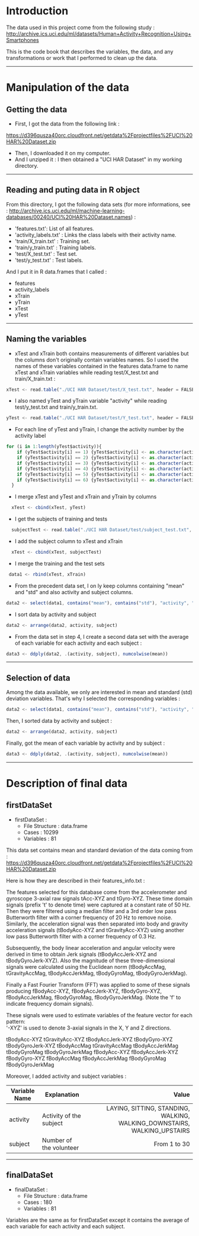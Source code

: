 # Introduction

The data used in this project come from the following study :
http://archive.ics.uci.edu/ml/datasets/Human+Activity+Recognition+Using+Smartphones

This is the code book that describes the variables, the data, and any transformations or work that I performed to clean up the data.

-----------------------------------------------------------

# Manipulation of the data

## Getting the data

* First, I got the data from the following link :

https://d396qusza40orc.cloudfront.net/getdata%2Fprojectfiles%2FUCI%20HAR%20Dataset.zip

* Then, I downloaded it on my computer.
* And I unziped it : I then obtained a "UCI HAR Dataset" in my working directory.

-----------------------------------------------------------

## Reading and puting data in R object

From this directory, I got the following data sets (for more informations, see : http://archive.ics.uci.edu/ml/machine-learning-databases/00240/UCI%20HAR%20Dataset.names) :
* 'features.txt': List of all features.
* 'activity_labels.txt' : Links the class labels with their activity name.
* 'train/X_train.txt' : Training set.
* 'train/y_train.txt' : Training labels.
* 'test/X_test.txt' : Test set.
* 'test/y_test.txt' : Test labels.

And I put it in R data.frames that I called :
* features 
* activity_labels 
* xTrain
* yTrain
* xTest
* yTest 

-----------------------------------------------------------

## Naming the variables

* xTest and xTrain both contains measurements of different variables but the columns don't originally contain variables names. So I used the names of these variables contained in the
features data.frame to name xTest and xTrain variables while reading test/X_test.txt and train/X_train.txt :
```javascript
xTest <- read.table("./UCI HAR Dataset/test/X_test.txt", header = FALSE, col.names = features)
```
* I also named yTest and yTrain variable "activity" while reading test/y_test.txt and train/y_train.txt.
```javascript
yTest <- read.table("./UCI HAR Dataset/test/Y_test.txt", header = FALSE, col.names = "activity")
```
* For each line of yTest and yTrain, I change the activity number by the activity label
```javascript
for (i in 1:length(yTest$activity)){
    if (yTest$activity[i] == 1) {yTest$activity[i] <- as.character(activity_labels$V2[1])}
    if (yTest$activity[i] == 2) {yTest$activity[i] <- as.character(activity_labels$V2[2])}
    if (yTest$activity[i] == 3) {yTest$activity[i] <- as.character(activity_labels$V2[3])}
    if (yTest$activity[i] == 4) {yTest$activity[i] <- as.character(activity_labels$V2[4])}
    if (yTest$activity[i] == 5) {yTest$activity[i] <- as.character(activity_labels$V2[5])}
    if (yTest$activity[i] == 6) {yTest$activity[i] <- as.character(activity_labels$V2[6])}
  }
```
* I merge xTest and yTest and xTrain and yTrain by columns
```javascript
  xTest <- cbind(xTest, yTest)
``` 
* I get the subjects of training and tests
```javascript
  subjectTest <- read.table("./UCI HAR Dataset/test/subject_test.txt", header = FALSE, col.names = "subject")
``` 
* I add the subject column to xTest and xTrain
```javascript
  xTest <- cbind(xTest, subjectTest)
``` 
* I merge the training and the test sets
 ```javascript
  data1 <- rbind(xTest, xTrain)
``` 
* From the precedent data set, I on ly keep columns containing "mean" and "std" and also activity and subject columns.
```javascript
data2 <- select(data1, contains("mean"), contains("std"), "activity", "subject")
```
* I sort data by activity and subject
```javascript
data2 <- arrange(data2, activity, subject)
```
* From the data set in step 4, I create a second data set with the average of each variable for each activity and each subject :
```javascript
data3 <- ddply(data2, .(activity, subject), numcolwise(mean))
```  

-----------------------------------------------------------

## Selection of data

Among the data available, we only are interested in mean and standard (std) deviation variables.
That's why I selected the corresponding variables :  

```javascript
data2 <- select(data1, contains("mean"), contains("std"), "activity", "subject")
```

Then, I sorted data by activity and subject :
```javascript
data2 <- arrange(data2, activity, subject)
```

Finally, got the mean of each variable by activity and by subject :
```javascript
data3 <- ddply(data2, .(activity, subject), numcolwise(mean))
```

-----------------------------------------------------------

# Description of final data

## firstDataSet

* firstDataSet :
    * File Structure : data.frame
    * Cases : 10299
    * Variables : 81

This data set contains mean and standard deviation of the data coming from :
https://d396qusza40orc.cloudfront.net/getdata%2Fprojectfiles%2FUCI%20HAR%20Dataset.zip

Here is how they are described in their features_info.txt :

 The features selected for this database come from the accelerometer and gyroscope 3-axial raw signals tAcc-XYZ and tGyro-XYZ. These time domain signals (prefix 't' to denote time) were captured at a constant rate of 50 Hz. Then they were filtered using a median filter and a 3rd order low pass Butterworth filter with a corner frequency of 20 Hz to remove noise. Similarly, the acceleration signal was then separated into body and gravity acceleration signals (tBodyAcc-XYZ and tGravityAcc-XYZ) using another low pass Butterworth filter with a corner frequency of 0.3 Hz. 

 Subsequently, the body linear acceleration and angular velocity were derived in time to obtain Jerk signals (tBodyAccJerk-XYZ and tBodyGyroJerk-XYZ). Also the magnitude of these three-dimensional signals were calculated using the Euclidean norm (tBodyAccMag, tGravityAccMag, tBodyAccJerkMag, tBodyGyroMag, tBodyGyroJerkMag). 

 Finally a Fast Fourier Transform (FFT) was applied to some of these signals producing fBodyAcc-XYZ, fBodyAccJerk-XYZ, fBodyGyro-XYZ, fBodyAccJerkMag, fBodyGyroMag, fBodyGyroJerkMag. (Note the 'f' to indicate frequency domain signals). 

 These signals were used to estimate variables of the feature vector for each pattern:  
 '-XYZ' is used to denote 3-axial signals in the X, Y and Z directions.

 tBodyAcc-XYZ
 tGravityAcc-XYZ
 tBodyAccJerk-XYZ
 tBodyGyro-XYZ
 tBodyGyroJerk-XYZ
 tBodyAccMag
 tGravityAccMag
 tBodyAccJerkMag
 tBodyGyroMag
 tBodyGyroJerkMag
 fBodyAcc-XYZ
 fBodyAccJerk-XYZ
 fBodyGyro-XYZ
 fBodyAccMag
 fBodyAccJerkMag
 fBodyGyroMag
 fBodyGyroJerkMag

Moreover, I added activity and subject variables :

Variable Name                       | Explanation                     | Value 
----------------------------------- | ------------------------------- | -------------:
activity                            | Activity of the subject                                | LAYING, SITTING, STANDING, WALKING, WALKING_DOWNSTAIRS, WALKING_UPSTAIRS 
subject                             | Number of the volunteer         | From 1 to 30

-----------------------------------------------------------

## finalDataSet

* finalDataSet :
    * File Structure : data.frame
    * Cases : 180
    * Variables : 81

Variables are the same as for firstDataSet except it contains  the average of each variable for each activity and each subject.